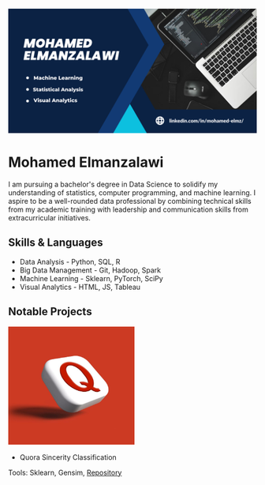![About Me Banner](https://github.com/Mohamed-Elmz/Mohamed-Elmz/blob/main/GitHub_Banner%20(1).png)

# Mohamed Elmanzalawi
I am pursuing a bachelor's degree in Data Science to solidify my understanding of statistics, computer programming, and machine learning. I aspire to be a well-rounded data professional by combining technical skills from my academic training with leadership and communication skills from extracurricular initiatives.

## Skills & Languages
* Data Analysis - Python, SQL, R
* Big Data Management - Git, Hadoop, Spark
* Machine Learning - Sklearn, PyTorch, SciPy
* Visual Analytics - HTML, JS, Tableau

## Notable Projects 
<img src="https://github.com/Mohamed-Elmz/Mohamed-Elmz/blob/main/Quora.jpg" width="256" >

* Quora Sincerity Classification

Tools: Sklearn, Gensim, 
[Repository](https://github.com/Mohamed-Elmz/Quora_Sincerity_Classification)







